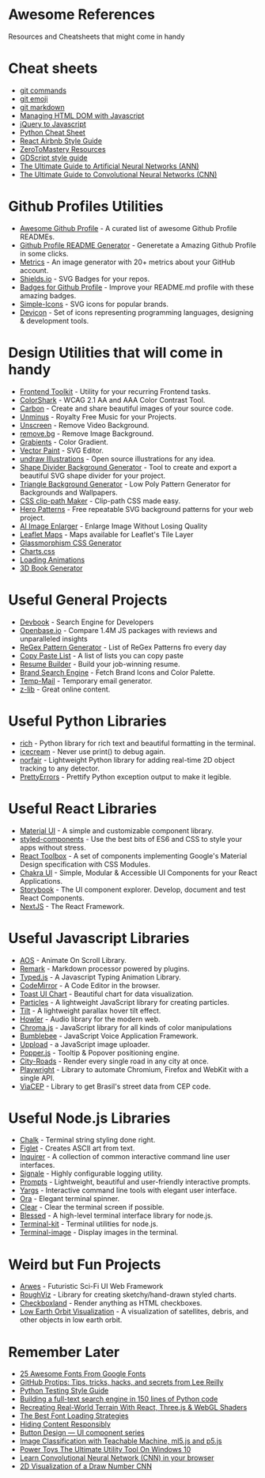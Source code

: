 # Awesome References
Resources and Cheatsheets that might come in handy

# Cheat sheets
* [git commands](https://education.github.com/git-cheat-sheet-education.pdf)
* [git emoji](https://github.com/ikatyang/emoji-cheat-sheet)
* [git markdown](https://guides.github.com/features/mastering-markdown/)
* [Managing HTML DOM with Javascript](https://htmldom.dev/)
* [jQuery to Javascript](https://github.com/Zurkon/jquery-to-javascript-cheatsheet)
* [Python Cheat Sheet](https://github.com/aneagoie/ztm-python-cheat-sheet)
* [React Airbnb Style Guide](https://github.com/airbnb/javascript/tree/master/react)
* [ZeroToMastery Resources](https://zerotomastery.io/resources/)
* [GDScript style guide](https://docs.godotengine.org/en/stable/getting_started/scripting/gdscript/gdscript_styleguide.html)
* [The Ultimate Guide to Artificial Neural Networks (ANN)](https://www.superdatascience.com/blogs/the-ultimate-guide-to-artificial-neural-networks-ann)
* [The Ultimate Guide to Convolutional Neural Networks (CNN)](https://www.superdatascience.com/blogs/the-ultimate-guide-to-convolutional-neural-networks-cnn)

# Github Profiles Utilities
* [Awesome Github Profile](https://github.com/abhisheknaiidu/awesome-github-profile-readme) - A curated list of awesome Github Profile READMEs.
* [Github Profile README Generator](https://rahuldkjain.github.io/gh-profile-readme-generator/) - Generetate a Amazing Github Profile in some clicks.
* [Metrics](https://github.com/lowlighter/metrics) - An image generator with 20+ metrics about your GitHub account.
* [Shields.io](https://shields.io/) - SVG Badges for your repos.
* [Badges for Github Profile](https://github.com/alexandresanlim/Badges4-README.md-Profile) - Improve your README.md profile with these amazing badges.
* [Simple-Icons](https://github.com/simple-icons/simple-icons) - SVG icons for popular brands.
* [Devicon](https://github.com/devicons/devicon) - Set of icons representing programming languages, designing & development tools.

# Design Utilities that will come in handy
* [Frontend Toolkit](https://www.fetoolkit.io/) - Utility for your recurring Frontend tasks.
* [ColorShark](https://colorshark.io/) - WCAG 2.1 AA and AAA Color Contrast Tool.
* [Carbon](https://carbon.now.sh/) - Create and share beautiful images of your source code.
* [Unminus](https://www.unminus.com/) - Royalty Free Music for your Projects.
* [Unscreen](https://www.unscreen.com/) - Remove Video Background.
* [remove.bg](https://www.remove.bg/) - Remove Image Background.
* [Grabients](https://www.grabient.com/) - Color Gradient.
* [Vector Paint](https://vectorpaint.yaks.co.nz/) - SVG Editor.
* [undraw Illustrations](https://undraw.co/) - Open source illustrations for any idea.
* [Shape Divider Background Generator](https://www.shapedivider.app/) - Tool to create and export a beautiful SVG shape divider for your project.
* [Triangle Background Generator](https://trianglify.io/) - Low Poly Pattern Generator for Backgrounds and Wallpapers.
* [CSS clip-path Maker](https://bennettfeely.com/clippy/) - Clip-path CSS made easy.
* [Hero Patterns](https://www.heropatterns.com/) - Free repeatable SVG background patterns for your web project.
* [AI Image Enlarger](https://imglarger.com/) - Enlarge Image Without Losing Quality
* [Leaflet Maps](https://leaflet-extras.github.io/leaflet-providers/preview/) - Maps available for Leaflet's Tile Layer
* [Glassmorphism CSS Generator](https://glassmorphism.com/)
* [Charts.css](https://github.com/ChartsCSS/charts.css)
* [Loading Animations](https://loading.io/spinner/)
* [3D Book Generator](https://3d-book-css.netlify.app/)

# Useful General Projects
* [Devbook](https://usedevbook.com/) - Search Engine for Developers
* [Openbase.io](https://openbase.io/) - Compare 1.4M JS packages with reviews and unparalleled insights
* [ReGex Pattern Generator](https://ihateregex.io/) - List of ReGex Patterns fro every day
* [Copy Paste List](https://copypastelist.com/) - A list of lists you can copy paste
* [Resume Builder](https://flowcv.io/) - Build your job-winning resume.
* [Brand Search Engine](https://brandfetch.io/) - Fetch Brand Icons and Color Palette.
* [Temp-Mail](https://temp-mail.org/) - Temporary email generator.
* [z-lib](https://z-lib.org/) - Great online content.

# Useful Python Libraries
* [rich](https://github.com/willmcgugan/rich) - Python library for rich text and beautiful formatting in the terminal.
* [icecream](https://github.com/gruns/icecream) - Never use print() to debug again.
* [norfair](https://github.com/tryolabs/norfair) - Lightweight Python library for adding real-time 2D object tracking to any detector. 
* [PrettyErrors](https://github.com/onelivesleft/PrettyErrors) - Prettify Python exception output to make it legible.

# Useful React Libraries
- [Material UI](https://github.com/mui-org/material-ui) - A simple and customizable component library.
- [styled-components](https://github.com/styled-components/styled-components) - Use the best bits of ES6 and CSS to style your apps without stress.
- [React Toolbox](https://github.com/react-toolbox/react-toolbox) - A set of components implementing Google's Material Design specification with CSS Modules.
- [Chakra UI](https://github.com/chakra-ui/chakra-ui) - Simple, Modular & Accessible UI Components for your React Applications.
- [Storybook](https://github.com/storybookjs/storybook/) - The UI component explorer. Develop, document and test React Components.
- [NextJS](https://github.com/vercel/next.js) - The React Framework.

# Useful Javascript Libraries
* [AOS](https://michalsnik.github.io/aos/) - Animate On Scroll Library.
* [Remark](https://github.com/remarkjs/remark) - Markdown processor powered by plugins.
* [Typed.js](https://github.com/mattboldt/typed.js/) - A Javascript Typing Animation Library.
* [CodeMirror](https://github.com/codemirror/codemirror.next/) - A Code Editor in the browser.
* [Toast UI Chart](https://github.com/nhn/tui.chart) - Beautiful chart for data visualization.
* [Particles](https://github.com/VincentGarreau/particles.js/) - A lightweight JavaScript library for creating particles.
* [Tilt](https://github.com/gijsroge/tilt.js) - A lightweight parallax hover tilt effect.
* [Howler](https://github.com/goldfire/howler.js/) - Audio library for the modern web.
* [Chroma.js](https://github.com/gka/chroma.js/) - JavaScript library for all kinds of color manipulations
* [Bumblebee](https://github.com/jaxcore/bumblebee) - JavaScript Voice Application Framework.
* [Uppload](https://uppload.js.org/) - a JavaScript image uploader.
* [Popper.js](https://popper.js.org/) - Tooltip & Popover positioning engine.
* [City-Roads](https://github.com/anvaka/city-roads/) - Render every single road in any city at once.
* [Playwright](https://github.com/microsoft/playwright) - Library to automate Chromium, Firefox and WebKit with a single API.
* [ViaCEP](https://viacep.com.br/) - Library to get Brasil's street data from CEP code.

# Useful Node.js Libraries
* [Chalk](https://github.com/chalk/chalk) - Terminal string styling done right.
* [Figlet](https://github.com/patorjk/figlet.js) - Creates ASCII art from text.
* [Inquirer](https://github.com/SBoudrias/Inquirer.js) - A collection of common interactive command line user interfaces.
* [Signale](https://github.com/klaussinani/signale) - Highly configurable logging utility.
* [Prompts](https://github.com/terkelg/prompts) - Lightweight, beautiful and user-friendly interactive prompts.
* [Yargs](https://github.com/yargs/yargs) - Interactive command line tools with elegant user interface.
* [Ora](https://github.com/sindresorhus/ora) - Elegant terminal spinner.
* [Clear](https://github.com/bahamas10/node-clear) - Clear the terminal screen if possible.
* [Blessed](https://github.com/chjj/blessed) - A high-level terminal interface library for node.js.
* [Terminal-kit](https://github.com/cronvel/terminal-kit) - Terminal utilities for node.js.
* [Terminal-image](https://github.com/sindresorhus/terminal-image) - Display images in the terminal.

# Weird but Fun Projects
* [Arwes](https://github.com/arwes/arwes) - Futuristic Sci-Fi UI Web Framework
* [RoughViz](https://github.com/jwilber/roughViz) - Library for creating sketchy/hand-drawn styled charts.
* [Checkboxland](https://www.bryanbraun.com/checkboxland/) - Render anything as HTML checkboxes.
* [Low Earth Orbit Visualization](https://platform.leolabs.space/visualization) - A visualization of satellites, debris, and other objects in low earth orbit.

# Remember Later
* [25 Awesome Fonts From Google Fonts](https://dev.to/kiranrajvjd/25-awesome-fonts-from-google-fonts-40im)
* [GitHub Protips: Tips, tricks, hacks, and secrets from Lee Reilly](https://github.blog/2020-04-09-github-protips-tips-tricks-hacks-and-secrets-from-lee-reilly/)
* [Python Testing Style Guide](https://blog.thea.codes/my-python-testing-style-guide/)
* [Building a full-text search engine in 150 lines of Python code](https://bart.degoe.de/building-a-full-text-search-engine-150-lines-of-code/)
* [Recreating Real-World Terrain With React, Three.js & WebGL Shaders](https://techblog.geekyants.com/recreating-real-world-terrain-with-react-threejs-and-webgl-shaders-1)
* [The Best Font Loading Strategies](https://css-tricks.com/the-best-font-loading-strategies-and-how-to-execute-them/)
* [Hiding Content Responsibly](https://kittygiraudel.com/2021/02/17/hiding-content-responsibly/)
* [Button Design — UI component series](https://uxdesign.cc/button-design-user-interface-components-series-85243b6736c7)
* [Image Classification with Teachable Machine, ml5.js and p5.js](https://medium.com/@nishancw/image-classification-with-teachable-machine-ml5-js-and-p5-js-233fbdf48fe7)
* [Power Toys The Ultimate Utility Tool On Windows 10](https://devdojo.com/kmhmubin/power-toys-the-ultimate-utility-tool-on-windows-10)
* [Learn Convolutional Neural Network (CNN) in your browser](https://poloclub.github.io/cnn-explainer/)
* [2D Visualization of a Draw Number CNN](https://www.cs.ryerson.ca/~aharley/vis/conv/flat.html)
